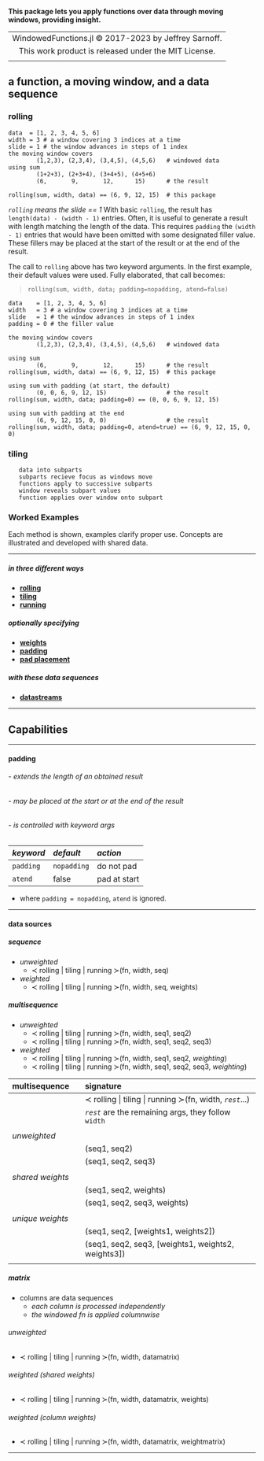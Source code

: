
__This package lets you apply functions over data through moving windows, providing insight.__

|                                                       |
|:-----------------------------------------------------:|
| WindowedFunctions.jl © 2017-2023 by Jeffrey Sarnoff.  |
| This work product is released under the MIT License.  |
|                                                       |

## a function, a moving window, and a data sequence

### rolling

```
data  = [1, 2, 3, 4, 5, 6]
width = 3 # a window covering 3 indices at a time
slide = 1 # the window advances in steps of 1 index
the moving window covers
        (1,2,3), (2,3,4), (3,4,5), (4,5,6)   # windowed data
using sum
        (1+2+3), (2+3+4), (3+4+5), (4+5+6)
        (6,       9,       12,      15)      # the result

rolling(sum, width, data) == (6, 9, 12, 15)  # this package
```

_`rolling` means the slide == 1_
With basic `rolling`, the result has `length(data) - (width - 1)` entries.
Often, it is useful to generate a result with length matching the length of the data.
This requires `padding` the `(width - 1)` entries that would have been omitted
with some designated filler value. These fillers may be placed at the start of
the result or at the end of the result.

The call to `rolling` above has two keyword arguments.  In the first example,
their default values were used.  Fully elaborated, that call becomes:
> `rolling(sum, width, data; padding=nopadding, atend=false)`

```
data    = [1, 2, 3, 4, 5, 6]
width   = 3 # a window covering 3 indices at a time
slide   = 1 # the window advances in steps of 1 index
padding = 0 # the filler value

the moving window covers
        (1,2,3), (2,3,4), (3,4,5), (4,5,6)   # windowed data

using sum
        (6,       9,       12,      15)      # the result
rolling(sum, width, data) == (6, 9, 12, 15)  # this package

using sum with padding (at start, the default)
        (0, 0, 6, 9, 12, 15)                 # the result
rolling(sum, width, data; padding=0) == (0, 0, 6, 9, 12, 15)

using sum with padding at the end
        (6, 9, 12, 15, 0, 0)                 # the result
rolling(sum, width, data; padding=0, atend=true) == (6, 9, 12, 15, 0, 0)
```
### tiling







       data into subparts
       subparts recieve focus as windows move
       functions apply to successive subparts
       window reveals subpart values
       function applies over window onto subpart





### Worked Examples

Each method is shown, examples clarify proper use.
Concepts are illustrated and developed with shared data.

----

##### in three different ways

- [__rolling__](approach/rolling.md)
- [__tiling__](approach/tiling.md)
- [__running__](approach/running.md)

##### optionally specifying

- [__weights__](approach/weights.md)
- [__padding__](approach/padding.md)
- [__pad placement__](approach/atend.md)

##### with these data sequences

- [__datastreams__](approach/datastreams.md)


----

## Capabilities

----

#### __padding__
###### - extends the length of an obtained result
###### - may be placed at the start or at the end of the result
###### - is controlled with keyword args

| _keyword_  | _default_    | _action_     |
|:-----------|:-------------|:-------------|
| `padding`  | `nopadding`  | do not pad   |
| `atend`    | false        | pad at start |

   - where `padding = nopadding`, `atend` is ignored.
-----

#### __data sources__

##### sequence
- _unweighted_
   - ≺ rolling | tiling | running ≻(fn, width, seq)
- _weighted_
   - ≺ rolling | tiling | running ≻(fn, width, seq, weights)

##### multisequence
- _unweighted_
   - ≺ rolling | tiling | running ≻(fn, width, seq1, seq2)
   - ≺ rolling | tiling | running ≻(fn, width, seq1, seq2, seq3)
- _weighted_
   - ≺ rolling | tiling | running ≻(fn, width, seq1, seq2, _weighting_)
   - ≺ rolling | tiling | running ≻(fn, width, seq1, seq2, seq3, _weighting_)


| multisequence     |   |      signature                                            |
|:------------------|---|:----------------------------------------------------------|
|                   |   | ≺ rolling \| tiling \| running ≻(fn, width, _`rest`_...)  |
|                   |   | _`rest`_ are the remaining args, they follow `width`      |
|                   |   |                                                           |
| _unweighted_      |   |                                                           |
|                   |   |(seq1, seq2)                                               |
|                   |   |(seq1, seq2, seq3)                                         |
|                   |   |                                                           |
| _shared weights_  |   |                                                           |
|                   |   |(seq1, seq2, weights)                                      |
|                   |   |(seq1, seq2, seq3, weights)                                |
|                   |   |                                                           |
| _unique weights_  |   |                                                           |
|                   |   |(seq1, seq2, [weights1, weights2])                         |
|                   |   |(seq1, seq2, seq3, [weights1, weights2, weights3])         |
|                   |   |                                                           |




##### matrix

- columns are data sequences
   - _each column is processed independently_
   - _the windowed fn is applied columnwise_

###### _unweighted_
- ≺ rolling | tiling | running ≻(fn, width, datamatrix)

###### _weighted (shared weights)_
- ≺ rolling | tiling | running ≻(fn, width, datamatrix, weights)

###### _weighted (column weights)_
 - ≺ rolling | tiling | running ≻(fn, width, datamatrix, weightmatrix)


----

